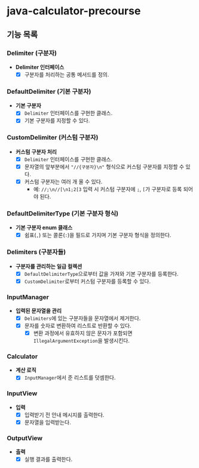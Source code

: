 # java-calculator-precourse
## 기능 목록

### Delimiter (구분자)
* **Delimiter 인터페이스**
  * [x] 구분자를 처리하는 공통 메서드를 정의.

### DefaultDelimiter (기본 구분자)
* **기본 구분자**
  * [x] `Delimiter` 인터페이스를 구현한 클래스.
  * [x] 기본 구분자를 지정할 수 있다.

### CustomDelimiter (커스텀 구분자)
* **커스텀 구분자 처리**
  * [x] `Delimiter` 인터페이스를 구현한 클래스.
  * [x] 문자열의 앞부분에서 `"//{구분자}\n"` 형식으로 커스텀 구분자를 지정할 수 있다.
  * [x] 커스텀 구분자는 여러 개 올 수 있다.
    * 예: `//;\n//[\n1;2[3` 입력 시 커스텀 구분자에 `;`, `[`가 구분자로 등록 되어야 된다.

### DefaultDelimiterType (기본 구분자 형식)
* **기본 구분자 enum 클래스**
  * [x] 쉼표(`,`) 또는 콜론(`:`)을 필드로 가지며 기본 구분자 형식을 정의한다.

### Delimiters (구분자들)
* **구분자를 관리하는 일급 컬렉션**
  * [x] `DefaultDelimiterType`으로부터 값을 가져와 기본 구분자를 등록한다.
  * [x] `CustomDelimiter`로부터 커스텀 구분자를 등록할 수 있다.

### InputManager
* **입력된 문자열을 관리**
  * [x] `Delimiters`에 있는 구분자들을 문자열에서 제거한다.
  * [x] 문자를 숫자로 변환하여 리스트로 반환할 수 있다.
    * [x] 변환 과정에서 유효하지 않은 문자가 포함되면 `IllegalArgumentException`을 발생시킨다.

### Calculator
* **계산 로직**
  * [x] `InputManager`에서 준 리스트를 덧셈한다.

### InputView
* **입력**
  * [x] 입력받기 전 안내 메시지를 출력한다.
  * [x] 문자열을 입력받는다.

### OutputView
* **출력**
  * [x] 실행 결과를 출력한다.
